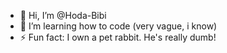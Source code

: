 - 👋 Hi, I’m @Hoda-Bibi
- 👀 I’m learning how to code (very vague, i know)
- ⚡ Fun fact: I own a pet rabbit. He's really dumb!

<!---
Hoda-Bibi/Hoda-Bibi is a ✨ special ✨ repository because its `README.md` (this file) appears on your GitHub profile.
You can click the Preview link to take a look at your changes.
--->
